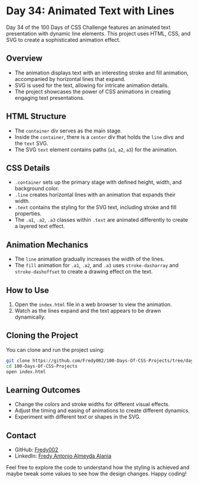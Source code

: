 # Day 34: Animated Text with Lines

Day 34 of the 100 Days of CSS Challenge features an animated text presentation with dynamic line elements. This project uses HTML, CSS, and SVG to create a sophisticated animation effect.

## Overview

- The animation displays text with an interesting stroke and fill animation, accompanied by horizontal lines that expand.
- SVG is used for the text, allowing for intricate animation details.
- The project showcases the power of CSS animations in creating engaging text presentations.

## HTML Structure

- The `container` div serves as the main stage.
- Inside the `container`, there is a `center` div that holds the `line` divs and the `text` SVG.
- The SVG `text` element contains paths (`a1`, `a2`, `a3`) for the animation.

## CSS Details

- `.container` sets up the primary stage with defined height, width, and background color.
- `.line` creates horizontal lines with an animation that expands their width.
- `.text` contains the styling for the SVG text, including stroke and fill properties.
- The `.a1`, `.a2`, `.a3` classes within `.text` are animated differently to create a layered text effect.

## Animation Mechanics

- The `line` animation gradually increases the width of the lines.
- The `fill` animation for `.a1`, `.a2`, and `.a3` uses `stroke-dasharray` and `stroke-dashoffset` to create a drawing effect on the text.

## How to Use

1. Open the `index.html` file in a web browser to view the animation.
2. Watch as the lines expand and the text appears to be drawn dynamically.

## Cloning the Project

You can clone and run the project using:

```bash
git clone https://github.com/Fredy002/100-Days-Of-CSS-Projects/tree/day_31-40/day_34
cd 100-Days-Of-CSS-Projects
open index.html
```

## Learning Outcomes

- Change the colors and stroke widths for different visual effects.
- Adjust the timing and easing of animations to create different dynamics.
- Experiment with different text or shapes in the SVG.

## Contact

- GitHub: [Fredy002](https://github.com/Fredy002)
- LinkedIn: [Fredy Antonio Almeyda Alania](https://www.linkedin.com/in/fredy-antonio-almeyda-alania/)

Feel free to explore the code to understand how the styling is achieved and maybe tweak some values to see how the design changes. Happy coding!
